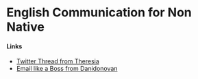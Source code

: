 # English Communication for Non Native

#### Links
- [Twitter Thread from Theresia](https://mobile.twitter.com/theresiatanzil/status/1126387646333313025)
- [Email like a Boss from Danidonovan](https://mobile.twitter.com/danidonovan/status/1130693097401257984)

